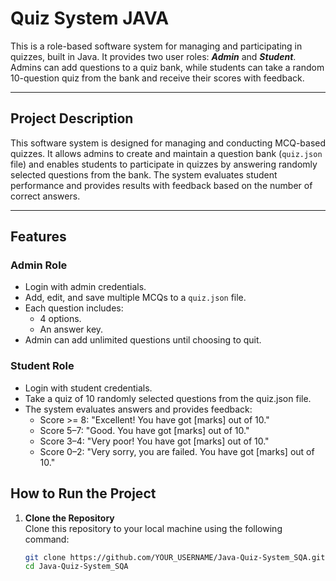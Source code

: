 # Quiz System JAVA

This is a role-based software system for managing and participating in quizzes, built in Java. It provides two user roles: ***Admin*** and ***Student***. Admins can add questions to a quiz bank, while students can take a random 10-question quiz from the bank and receive their scores with feedback.

---

## Project Description

This software system is designed for managing and conducting MCQ-based quizzes. It allows admins to create and maintain a question bank (`quiz.json` file) and enables students to participate in quizzes by answering randomly selected questions from the bank. The system evaluates student performance and provides results with feedback based on the number of correct answers.

---

## Features

### Admin Role
- Login with admin credentials.
- Add, edit, and save multiple MCQs to a `quiz.json` file.
- Each question includes:
  - 4 options.
  - An answer key.
- Admin can add unlimited questions until choosing to quit.

### Student Role
- Login with student credentials.
- Take a quiz of 10 randomly selected questions from the quiz.json file.
- The system evaluates answers and provides feedback:
    - Score >= 8: "Excellent! You have got [marks] out of 10."
    - Score 5–7: "Good. You have got [marks] out of 10."
    - Score 3–4: "Very poor! You have got [marks] out of 10."
    - Score 0–2: "Very sorry, you are failed. You have got [marks] out of 10."
 
## How to Run the Project

1. **Clone the Repository**  
   Clone this repository to your local machine using the following command:  
   ```bash
   git clone https://github.com/YOUR_USERNAME/Java-Quiz-System_SQA.git
   cd Java-Quiz-System_SQA

